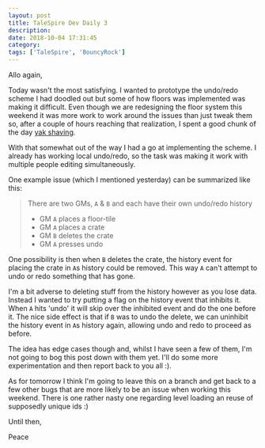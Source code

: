 ```yaml
---
layout: post
title: TaleSpire Dev Daily 3
description:
date: 2018-10-04 17:31:45
category:
tags: ['TaleSpire', 'BouncyRock']
---
```


Allo again,

Today wasn't the most satisfying. I wanted to prototype the undo/redo scheme I had doodled out but some of how floors was implemented was making it difficult. Even though we are redesigning the floor system this weekend it was more work to work around the issues than just tweak them so, after a couple of hours reaching that realization, I spent a good chunk of the day [yak shaving](https://en.wiktionary.org/wiki/yak_shaving).

With that somewhat out of the way I had a go at implementing the scheme. I already has working local undo/redo, so the task was making it work with multiple people editing simultaneously.

One example issue (which I mentioned yesterday) can be summarized like this:

> There are two GMs, `A` & `B` and each have their own undo/redo history
>
> - GM `A` places a floor-tile
> - GM `A` places a crate
> - GM `B` deletes the crate
> - GM `A` presses undo

One possibility is then when `B` deletes the crate, the history event for placing the crate in `A`s history could be removed. This way `A` can't attempt to undo or redo something that has gone.

I'm a bit adverse to deleting stuff from the history however as you lose data. Instead I wanted to try putting a flag on the history event that inhibits it. When `A` hits 'undo' it will skip over the inhibited event and do the one before it. The nice side effect is that if `B` was to undo the delete, we can uninhibit the history event in `A`s history again, allowing undo and redo to proceed as before.

The idea has edge cases though and, whilst I have seen a few of them, I'm not going to bog this post down with them yet. I'll do some more experimentation and then report back to you all :).

As for tomorrow I think I'm going to leave this on a branch and get back to a few other bugs that are more likely to be an issue when working this weekend. There is one rather nasty one regarding level loading an reuse of supposedly unique ids :)

Until then,

Peace
